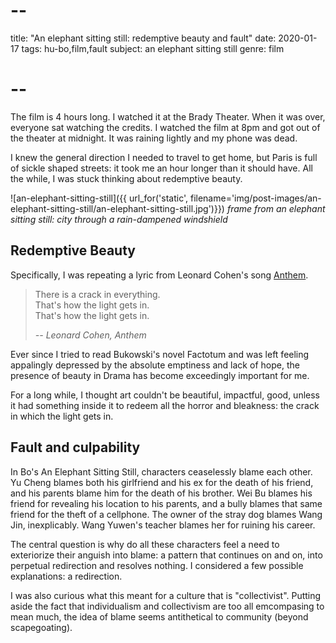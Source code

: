 # --
title: "An elephant sitting still: redemptive beauty and fault"
date: 2020-01-17
tags: hu-bo,film,fault
subject: an elephant sitting still
genre: film
# --

The film is 4 hours long. I watched it at the Brady Theater. When it was over, everyone sat watching the credits. I watched the film at 8pm and got out of the theater at midnight. It was raining lightly and my phone was dead.

I knew the general direction I needed to travel to get home, but Paris is full of sickle shaped streets: it took me an hour longer than it should have. All the while, I was stuck thinking about redemptive beauty.

![an-elephant-sitting-still]({{ url_for('static', filename='img/post-images/an-elephant-sitting-still/an-elephant-sitting-still.jpg')}})
*frame from an elephant sitting still: city through a rain-dampened windshield*

## Redemptive Beauty

Specifically, I was repeating a lyric from Leonard Cohen's song [Anthem](https://open.spotify.com/track/7aAE5KL20Uycf3dswsaHjp?si=rosh5vBKQOaNVAMgghYuNQ).

> There is a crack in everything.  
> That's how the light gets in.  
> That's how the light gets in.  
>
> <cite>-- Leonard Cohen, Anthem</cite>

Ever since I tried to read Bukowski's novel Factotum and was left feeling appalingly depressed by the absolute emptiness and lack of hope, the presence of beauty in Drama has become exceedingly important for me.

For a long while, I thought art couldn't be beautiful, impactful, good, unless it had something inside it to redeem all the horror and bleakness: the crack in which the light gets in.

## Fault and culpability

In Bo's An Elephant Sitting Still, characters ceaselessly blame each other. Yu Cheng blames both his girlfriend and his ex for the death of his friend, and his parents blame him for the death of his brother. Wei Bu blames his friend for revealing his location to his parents, and a bully blames that same friend for the theft of a cellphone. The owner of the stray dog blames Wang Jin, inexplicably. Wang Yuwen's teacher blames her for ruining his career.

The central question is why do all these characters feel a need to exteriorize their anguish into blame: a pattern that continues on and on, into perpetual redirection and resolves nothing. I considered a few possible explanations: a redirection.

I was also curious what this meant for a culture that is "collectivist". Putting aside the fact that individualism and collectivism are too all emcompasing to mean much, the idea of blame seems antithetical to community (beyond scapegoating).
